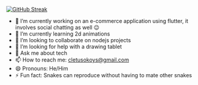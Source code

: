 [![GitHub Streak](https://github-readme-streak-stats.herokuapp.com/?user=cheese-framework&theme=dark)](https://git.io/streak-stats)

 - 🔭 I’m currently working on an e-commerce application using flutter, it involves social chatting as well 😉
 - 🌱 I’m currently learning 2d animations
 - 👯 I’m looking to collaborate on nodejs projects
 - 🤔 I’m looking for help with a drawing tablet
 - 💬 Ask me about tech
 - 📫 How to reach me: cletusokoys@gmail.com
 - 😄 Pronouns: He/Him
 - ⚡ Fun fact: Snakes can reproduce without having to mate other snakes

